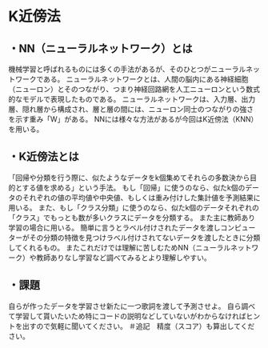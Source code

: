 # K近傍法
## ・NN（ニューラルネットワーク）とは
機械学習と呼ばれるものには多くの手法があるが、そのひとつがニューラルネットワークである。
ニューラルネットワークとは、人間の脳内にある神経細胞（ニューロン）とそのつながり、つまり神経回路網を人工ニューロンという数式的なモデルで表現したものである。
ニューラルネットワークは、入力層、出力層、隠れ層から構成され、層と層の間には、ニューロン同士のつながりの強さを示す重み「W」がある。
NNには様々な方法があるが今回はK近傍法（KNN）を用いる。
## ・K近傍法とは
「回帰や分類を行う際に、似たようなデータをk個集めてそれらの多数決から目的とする値を求める」という手法。 もし「回帰」に使うのなら、似たk個のデータのそれぞれの値の平均値や中央値、もしくは重み付けした集計値を予測結果に用いる。 また、もし「クラス分類」に使うのなら、似たk個のデータそれぞれの「クラス」でもっとも数が多いクラスにデータを分類する。
また主に教師あり学習の場合に用いる。
簡単に言うとラベル付けされたデータを渡しコンピューターがその分類の特徴を見つけラベル付けされてないデータを渡したときに分類してくれるもの。
またこれだけでは理解に苦しむためNN（ニューラルネットワーク）や教師ありなし学習など調べてみるとより理解しやすい。
## ・課題
自らが作ったデータを学習させ新たに一つ歌詞を渡して予測させよ。
自ら調べて学習して貰いたいため特にコードの説明などしていないがわからなければヒントを出すので気軽に聞いてください。
＃追記　精度（スコア）も算出してください。
